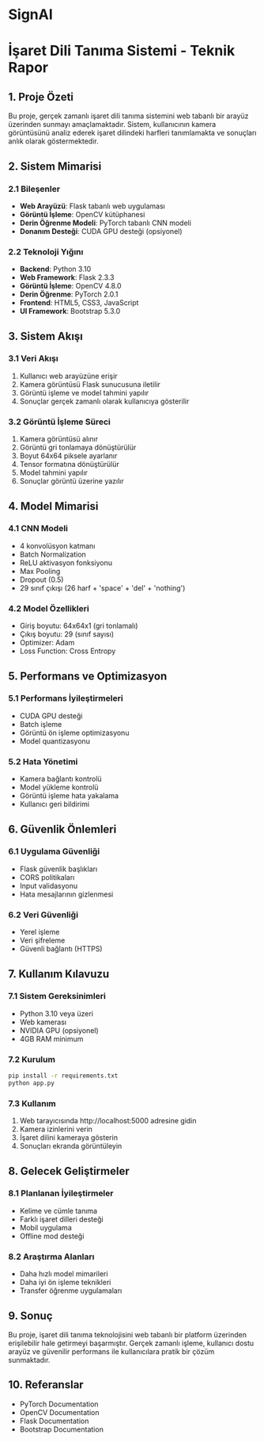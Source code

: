 # SignAI
# İşaret Dili Tanıma Sistemi - Teknik Rapor

## 1. Proje Özeti

Bu proje, gerçek zamanlı işaret dili tanıma sistemini web tabanlı bir arayüz üzerinden sunmayı amaçlamaktadır. Sistem, kullanıcının kamera görüntüsünü analiz ederek işaret dilindeki harfleri tanımlamakta ve sonuçları anlık olarak göstermektedir.

## 2. Sistem Mimarisi

### 2.1 Bileşenler
- **Web Arayüzü**: Flask tabanlı web uygulaması
- **Görüntü İşleme**: OpenCV kütüphanesi
- **Derin Öğrenme Modeli**: PyTorch tabanlı CNN modeli
- **Donanım Desteği**: CUDA GPU desteği (opsiyonel)

### 2.2 Teknoloji Yığını
- **Backend**: Python 3.10
- **Web Framework**: Flask 2.3.3
- **Görüntü İşleme**: OpenCV 4.8.0
- **Derin Öğrenme**: PyTorch 2.0.1
- **Frontend**: HTML5, CSS3, JavaScript
- **UI Framework**: Bootstrap 5.3.0

## 3. Sistem Akışı

### 3.1 Veri Akışı
1. Kullanıcı web arayüzüne erişir
2. Kamera görüntüsü Flask sunucusuna iletilir
3. Görüntü işleme ve model tahmini yapılır
4. Sonuçlar gerçek zamanlı olarak kullanıcıya gösterilir

### 3.2 Görüntü İşleme Süreci
1. Kamera görüntüsü alınır
2. Görüntü gri tonlamaya dönüştürülür
3. Boyut 64x64 piksele ayarlanır
4. Tensor formatına dönüştürülür
5. Model tahmini yapılır
6. Sonuçlar görüntü üzerine yazılır

## 4. Model Mimarisi

### 4.1 CNN Modeli
- 4 konvolüsyon katmanı
- Batch Normalization
- ReLU aktivasyon fonksiyonu
- Max Pooling
- Dropout (0.5)
- 29 sınıf çıkışı (26 harf + 'space' + 'del' + 'nothing')

### 4.2 Model Özellikleri
- Giriş boyutu: 64x64x1 (gri tonlamalı)
- Çıkış boyutu: 29 (sınıf sayısı)
- Optimizer: Adam
- Loss Function: Cross Entropy

## 5. Performans ve Optimizasyon

### 5.1 Performans İyileştirmeleri
- CUDA GPU desteği
- Batch işleme
- Görüntü ön işleme optimizasyonu
- Model quantizasyonu

### 5.2 Hata Yönetimi
- Kamera bağlantı kontrolü
- Model yükleme kontrolü
- Görüntü işleme hata yakalama
- Kullanıcı geri bildirimi

## 6. Güvenlik Önlemleri

### 6.1 Uygulama Güvenliği
- Flask güvenlik başlıkları
- CORS politikaları
- Input validasyonu
- Hata mesajlarının gizlenmesi

### 6.2 Veri Güvenliği
- Yerel işleme
- Veri şifreleme
- Güvenli bağlantı (HTTPS)

## 7. Kullanım Kılavuzu

### 7.1 Sistem Gereksinimleri
- Python 3.10 veya üzeri
- Web kamerası
- NVIDIA GPU (opsiyonel)
- 4GB RAM minimum

### 7.2 Kurulum
```bash
pip install -r requirements.txt
python app.py
```

### 7.3 Kullanım
1. Web tarayıcısında http://localhost:5000 adresine gidin
2. Kamera izinlerini verin
3. İşaret dilini kameraya gösterin
4. Sonuçları ekranda görüntüleyin

## 8. Gelecek Geliştirmeler

### 8.1 Planlanan İyileştirmeler
- Kelime ve cümle tanıma
- Farklı işaret dilleri desteği
- Mobil uygulama
- Offline mod desteği

### 8.2 Araştırma Alanları
- Daha hızlı model mimarileri
- Daha iyi ön işleme teknikleri
- Transfer öğrenme uygulamaları

## 9. Sonuç

Bu proje, işaret dili tanıma teknolojisini web tabanlı bir platform üzerinden erişilebilir hale getirmeyi başarmıştır. Gerçek zamanlı işleme, kullanıcı dostu arayüz ve güvenilir performans ile kullanıcılara pratik bir çözüm sunmaktadır.

## 10. Referanslar

- PyTorch Documentation
- OpenCV Documentation
- Flask Documentation
- Bootstrap Documentation 
